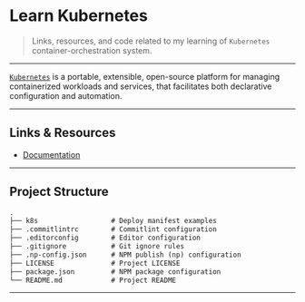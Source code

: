 # Learn Kubernetes

> Links, resources, and code related to my learning of `Kubernetes` container-orchestration system.

---

[`Kubernetes`](https://kubernetes.io/) is a portable, extensible, open-source platform for managing containerized workloads and services, that facilitates both declarative configuration and automation.

---

## Links & Resources

* [Documentation](https://kubernetes.io/docs/home/)

---

## Project Structure

```md
.
├── k8s                  # Deploy manifest examples
├── .commitlintrc        # Commitlint configuration
├── .editorconfig        # Editor configuration
├── .gitignore           # Git ignore rules
├── .np-config.json      # NPM publish (np) configuration
├── LICENSE              # Project LICENSE
├── package.json         # NPM package configuration
└── README.md            # Project README
```

---
